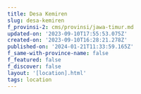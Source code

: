 ```yaml
---
title: Desa Kemiren
slug: desa-kemiren
f_provinsi-2: cms/provinsi/jawa-timur.md
updated-on: '2023-09-10T17:55:53.075Z'
created-on: '2023-09-10T16:28:21.278Z'
published-on: '2024-01-21T11:33:59.165Z'
f_same-with-province-name: false
f_featured: false
f_discover: false
layout: '[location].html'
tags: location
---
```



